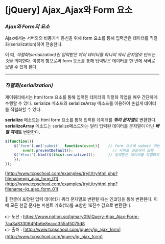 # [jQuery] **Ajax_Ajax와 Form 요소**

### *Ajax와 Form의 요소*

Ajax에서는 서버와의 비동기식 통신을 위해 form 요소를 통해 입력받은 데이터를 직렬화(serialization)하여 전송한다.

이 때, *직렬화(serialization)란 입력받은 여러 데이터를 하나의 쿼리 문자열로 만드는 것*을 의미한다. 이렇게 함으로써 form 요소를 통해 입력받은 데이터를 한 번에 서버로 보낼 수 있게 된다.

---

### *직렬화(serialization)*

제이쿼리에서는 html form 요소를 통해 입력된 데이터의 직렬화 작업을 매우 간단하게 수행할 수 
있다. serialize 메소드와 serializeArray 메소드를 이용하여 손쉽게 데이터를 직렬화할 수 있다.

**serialize** 메소드는 html form 요소를 통해 입력된 데이터를 ***쿼리 문자열***로 변환한다.
**serializeArray** 메소드는 serialize메소드와는 달리 입력된 데이터를 문자열이 아닌 ***배열 객체***로 변환한다.

```jsx
$(function(){
	$('form').on('submit', function(event){    // form 요소에 submit 이벤트가 발생할 때
		event.preventDefault();                  // 서버로 전송하지 않음
	$('#text').html($(this).serialize());      // 입력받은 데이터를 직렬화하여 나타냄
	});	
});
```

[http://www.tcpschool.com/examples/tryit/tryhtml.php?filename=jq_ajax_form_01](http://www.tcpschool.com/examples/tryit/tryhtml.php?filename=jq_ajax_form_01)

🚨 한글이 포함된 입력 데이터가 쿼리 문자열로 변환될 때는 인코딩을 통해 변환된다.
이 때 모든 한글 문자는 퍼센트 기호(%)를 포함한 16진수 값으로 변환된다.
<br><br>
👉 노션 : https://www.notion.so/tgmary09/jQuery-Ajax_Ajax-Form-7aa3a833064f4b6e8eacc355af5075d8
<br>
👉 출처 : [http://www.tcpschool.com/jquery/jq_ajax_form](http://www.tcpschool.com/jquery/jq_ajax_form)
